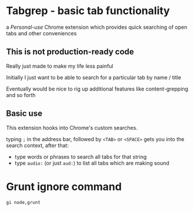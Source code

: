 # Tabgrep - basic tab functionality

a _Personal-use_ Chrome extension which provides quick searching of open tabs and other conveniences

## This is not production-ready code

Really just made to make my life less painful

Initially I just want to be able to search for a particular tab by name / title

Eventually would be nice to rig up additional features like content-grepping and so forth

## Basic use

This extension hooks into Chrome's custom searches.

typing `;` in the address bar, followed by `<TAB>` or `<SPACE>` gets you into the search context, after that:

- type words or phrases to search all tabs for that string
- type `audio:` (or just `aud:`) to list all tabs which are making sound


# Grunt ignore command

`gi node,grunt`
